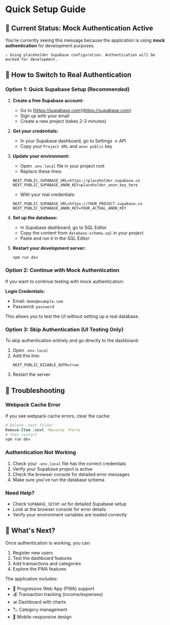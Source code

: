 # Quick Setup Guide

## 🚀 Current Status: Mock Authentication Active

You're currently seeing this message because the application is using **mock authentication** for development purposes.

```
⚠️ Using placeholder Supabase configuration. Authentication will be mocked for development.
```

## 🔧 How to Switch to Real Authentication

### Option 1: Quick Supabase Setup (Recommended)

1. **Create a free Supabase account:**
   - Go to [https://supabase.com](https://supabase.com)
   - Sign up with your email
   - Create a new project (takes 2-3 minutes)

2. **Get your credentials:**
   - In your Supabase dashboard, go to Settings → API
   - Copy your `Project URL` and `anon public` key

3. **Update your environment:**
   - Open `.env.local` file in your project root
   - Replace these lines:
   ```
   NEXT_PUBLIC_SUPABASE_URL=https://placeholder.supabase.co
   NEXT_PUBLIC_SUPABASE_ANON_KEY=placeholder_anon_key_here
   ```
   - With your real credentials:
   ```
   NEXT_PUBLIC_SUPABASE_URL=https://YOUR_PROJECT.supabase.co
   NEXT_PUBLIC_SUPABASE_ANON_KEY=YOUR_ACTUAL_ANON_KEY
   ```

4. **Set up the database:**
   - In Supabase dashboard, go to SQL Editor
   - Copy the content from `database-schema.sql` in your project
   - Paste and run it in the SQL Editor

5. **Restart your development server:**
   ```bash
   npm run dev
   ```

### Option 2: Continue with Mock Authentication

If you want to continue testing with mock authentication:

**Login Credentials:**
- Email: `demo@example.com`
- Password: `password`

This allows you to test the UI without setting up a real database.

### Option 3: Skip Authentication (UI Testing Only)

To skip authentication entirely and go directly to the dashboard:
1. Open `.env.local`
2. Add this line:
   ```
   NEXT_PUBLIC_DISABLE_AUTH=true
   ```
3. Restart the server

## 🐛 Troubleshooting

### Webpack Cache Error
If you see webpack cache errors, clear the cache:
```bash
# Delete .next folder
Remove-Item .next -Recurse -Force
# Then restart
npm run dev
```

### Authentication Not Working
1. Check your `.env.local` file has the correct credentials
2. Verify your Supabase project is active
3. Check the browser console for detailed error messages
4. Make sure you've run the database schema

### Need Help?
- Check `SUPABASE_SETUP.md` for detailed Supabase setup
- Look at the browser console for error details
- Verify your environment variables are loaded correctly

## 📝 What's Next?

Once authentication is working, you can:
1. Register new users
2. Test the dashboard features
3. Add transactions and categories
4. Explore the PWA features

The application includes:
- 📱 Progressive Web App (PWA) support
- 💰 Transaction tracking (income/expenses)
- 📊 Dashboard with charts
- 🏷️ Category management
- 📱 Mobile-responsive design